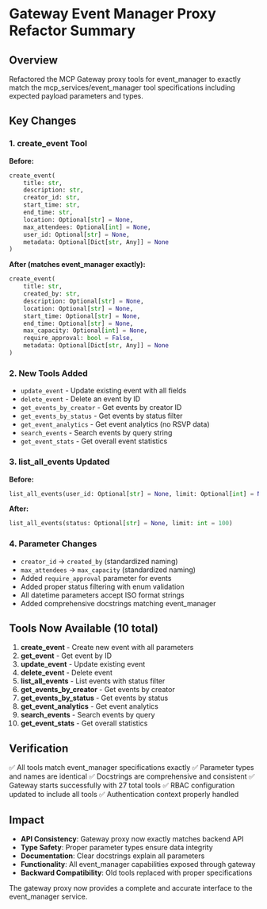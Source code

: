# Gateway Event Manager Proxy Refactor Summary

## Overview
Refactored the MCP Gateway proxy tools for event_manager to exactly match the mcp_services/event_manager tool specifications including expected payload parameters and types.

## Key Changes

### 1. **create_event** Tool
**Before:**
```python
create_event(
    title: str,
    description: str,
    creator_id: str,
    start_time: str,
    end_time: str,
    location: Optional[str] = None,
    max_attendees: Optional[int] = None,
    user_id: Optional[str] = None,
    metadata: Optional[Dict[str, Any]] = None
)
```

**After (matches event_manager exactly):**
```python
create_event(
    title: str,
    created_by: str,
    description: Optional[str] = None,
    location: Optional[str] = None,
    start_time: Optional[str] = None,
    end_time: Optional[str] = None,
    max_capacity: Optional[int] = None,
    require_approval: bool = False,
    metadata: Optional[Dict[str, Any]] = None
)
```

### 2. **New Tools Added**
- `update_event` - Update existing event with all fields
- `delete_event` - Delete an event by ID
- `get_events_by_creator` - Get events by creator ID
- `get_events_by_status` - Get events by status filter
- `get_event_analytics` - Get event analytics (no RSVP data)
- `search_events` - Search events by query string
- `get_event_stats` - Get overall event statistics

### 3. **list_all_events** Updated
**Before:**
```python
list_all_events(user_id: Optional[str] = None, limit: Optional[int] = None)
```

**After:**
```python
list_all_events(status: Optional[str] = None, limit: int = 100)
```

### 4. **Parameter Changes**
- `creator_id` → `created_by` (standardized naming)
- `max_attendees` → `max_capacity` (standardized naming)
- Added `require_approval` parameter for events
- Added proper status filtering with enum validation
- All datetime parameters accept ISO format strings
- Added comprehensive docstrings matching event_manager

## Tools Now Available (10 total)

1. **create_event** - Create new event with all parameters
2. **get_event** - Get event by ID
3. **update_event** - Update existing event
4. **delete_event** - Delete event
5. **list_all_events** - List events with status filter
6. **get_events_by_creator** - Get events by creator
7. **get_events_by_status** - Get events by status
8. **get_event_analytics** - Get event analytics
9. **search_events** - Search events by query
10. **get_event_stats** - Get overall statistics

## Verification

✅ All tools match event_manager specifications exactly
✅ Parameter types and names are identical
✅ Docstrings are comprehensive and consistent
✅ Gateway starts successfully with 27 total tools
✅ RBAC configuration updated to include all tools
✅ Authentication context properly handled

## Impact

- **API Consistency**: Gateway proxy now exactly matches backend API
- **Type Safety**: Proper parameter types ensure data integrity
- **Documentation**: Clear docstrings explain all parameters
- **Functionality**: All event_manager capabilities exposed through gateway
- **Backward Compatibility**: Old tools replaced with proper specifications

The gateway proxy now provides a complete and accurate interface to the event_manager service.